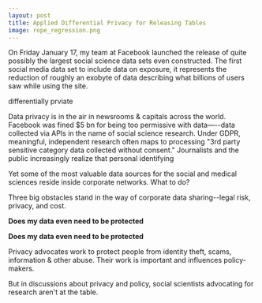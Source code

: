 ```yaml
---
layout: post
title: Applied Differential Privacy for Releasing Tables
image: rope_regression.png
---
```


<!-- ![](https://cdn-images-1.medium.com/max/1600/1*_COjgiypANy8byDnexEFIQ.png)() -->


On Friday January 17, my team at Facebook launched the release of quite possibly the largest social science data sets even constructed. The first social media data set to include data on exposure, it represents the reduction of roughly an exobyte of data describing what billions of users saw while using the site. 


 differentially prviate 

Data privacy is in the air in newsrooms & capitals across the world. Facebook was fined $5 bn for being too permissive with data—--data collected via APIs in the name of social science research. Under GDPR, meaningful, independent research often maps to processing "3rd party sensitive category data collected without consent." Journalists and the public increasingly realize that personal identifying

Yet some of the most valuable data sources for the social and medical sciences reside inside corporate networks. What to do? 

Three big obstacles stand in the way of corporate data sharing--legal risk, privacy, and cost. 

**Does my data even need to be protected**

**Does my data even need to be protected**


Privacy advocates work to protect people from identity theft, scams, information & other abuse. Their work is important and influences policy-makers. 

But in discussions about privacy and policy, social scientists advocating for research aren't at the table.


